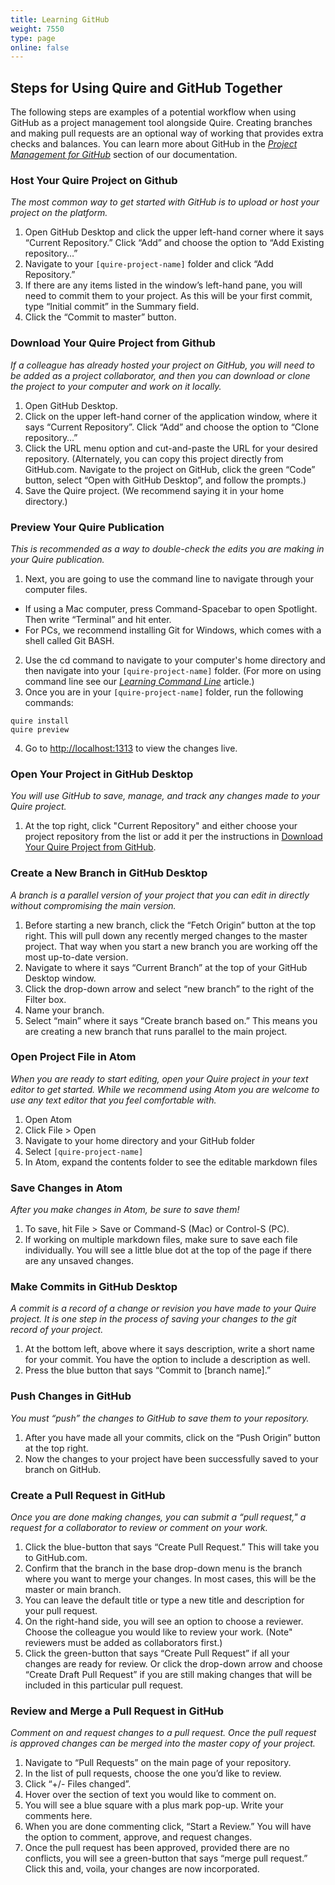 ```yaml
---
title: Learning GitHub
weight: 7550
type: page
online: false
---
```


## Steps for Using Quire and GitHub Together

The following steps are examples of a potential workflow when using GitHub as a project management tool alongside Quire. Creating branches and making pull requests are an optional way of working that provides extra checks and balances. You can learn more about GitHub in the [*Project Management for GitHub*](/docs-v1/github) section of our documentation.

### Host Your Quire Project on Github
*The most common way to get started with GitHub is to upload or host your project on the platform.*

1. Open GitHub Desktop and click the upper left-hand corner where it says “Current Repository.” Click “Add” and choose the option to “Add Existing repository…”
2. Navigate to your `[quire-project-name]` folder and click “Add Repository.”
3. If there are any items listed in the window’s left-hand pane, you will need to commit them to your project. As this will be your first commit, type “Initial commit” in the Summary field.
4. Click the “Commit to master” button.

### Download Your Quire Project from Github
*If a colleague has already hosted your project on GitHub, you will need to be added as a project collaborator, and then you can download or clone the project to your computer and work on it locally.*

1. Open GitHub Desktop.
2. Click on the upper left-hand corner of the application window, where it says “Current Repository”. Click “Add” and choose the option to “Clone repository…”
3. Click the URL menu option and cut-and-paste the URL for your desired repository. (Alternately, you can copy this project directly from GitHub.com. Navigate to the project on GitHub, click the green “Code” button, select “Open with GitHub Desktop”, and follow the prompts.)
4. Save the Quire project. (We recommend saying it in your home directory.)

### Preview Your Quire Publication
*This is recommended as a way to double-check the edits you are making in your Quire publication.*

1. Next, you are going to use the command line to navigate through your computer files.
- If using a Mac computer, press Command-Spacebar to open Spotlight. Then write “Terminal” and hit enter.
- For PCs, we recommend installing Git for Windows, which comes with a shell called Git BASH.
2. Use the cd command to navigate to your computer's home directory and then navigate into your `[quire-project-name]` folder. (For more on using command line see our [*Learning Command Line*](/learn/command-line) article.)
3. Once you are in your `[quire-project-name]` folder, run the following commands:
```
quire install
quire preview
```
4. Go to [http://localhost:1313](http://localhost:1313) to view the changes live.

### Open Your Project in GitHub Desktop
*You will use GitHub to save, manage, and track any changes made to your Quire project.*

1. At the top right, click "Current Repository" and either choose your project repository from the list or add it per the instructions in [Download Your Quire Project from GitHub](#download-your-quire-project-from-github).

### Create a New Branch in GitHub Desktop
*A branch is a parallel version of your project that you can edit in directly without compromising the main version.*

1. Before starting a new branch, click the “Fetch Origin” button at the top right. This will pull down any recently merged changes to the master project. That way when you start a new branch you are working off the most up-to-date version.
2. Navigate to where it says “Current Branch” at the top of your GitHub Desktop window.
3. Click the drop-down arrow and select “new branch” to the right of the Filter box.
4. Name your branch.
5. Select “main” where it says “Create branch based on.” This means you are creating a new branch that runs parallel to the main project.

### Open Project File in Atom
*When you are ready to start editing, open your Quire project in your text editor to get started. While we recommend using Atom you are welcome to use any text editor that you feel comfortable with.*

1. Open Atom
2. Click File > Open
3. Navigate to your home directory and your GitHub folder
4. Select `[quire-project-name]`
5. In Atom, expand the contents folder to see the editable markdown files

### Save Changes in Atom
*After you make changes in Atom, be sure to save them!*

1. To save, hit File > Save or Command-S (Mac) or Control-S (PC).
2. If working on multiple markdown files, make sure to save each file individually. You will see a little blue dot at the top of the page if there are any unsaved changes.

### Make Commits in GitHub Desktop
*A commit is a record of a change or revision you have made to your Quire project. It is one step in the process of saving your changes to the git record of your project.*

1. At the bottom left, above where it says description, write a short name for your commit. You have the option to include a description as well.
2. Press the blue button that says “Commit to [branch name].”

### Push Changes in GitHub
*You must “push” the changes to GitHub to save them to your repository.*

1. After you have made all your commits, click on the “Push Origin” button at the top right.
2. Now the changes to your project have been successfully saved to your branch on GitHub.

### Create a Pull Request in GitHub
*Once you are done making changes, you can submit a “pull request," a request for a collaborator to review or comment on your work.*

1. Click the blue-button that says “Create Pull Request.” This will take you to GitHub.com.
2. Confirm that the branch in the base drop-down menu is the branch where you want to merge your changes. In most cases, this will be the master or main branch.
3. You can leave the default title or type a new title and description for your pull request.
4. On the right-hand side, you will see an option to choose a reviewer. Choose the colleague you would like to review your work. (Note" reviewers must be added as collaborators first.)
5. Click the green-button that says “Create Pull Request” if all your changes are ready for review. Or click the drop-down arrow and choose “Create Draft Pull Request” if you are still making changes that will be included in this particular pull request.

### Review and Merge a Pull Request in GitHub
*Comment on and request changes to a pull request. Once the pull request is approved changes can be merged into the master copy of your project.*

1. Navigate to “Pull Requests” on the main page of your repository.
2. In the list of pull requests, choose the one you’d like to review.
3. Click “+/- Files changed”.
4. Hover over the section of text you would like to comment on.
5. You will see a blue square with a plus mark pop-up. Write your comments here.
6. When you are done commenting click, “Start a Review.” You will have the option to comment, approve, and request changes.
7. Once the pull request has been approved, provided there are no conflicts, you will see a green-button that says “merge pull request.” Click this and, voila, your changes are now incorporated.
